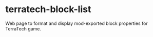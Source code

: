 # terratech-block-list
Web page to format and display mod-exported block properties for TerraTech game.
